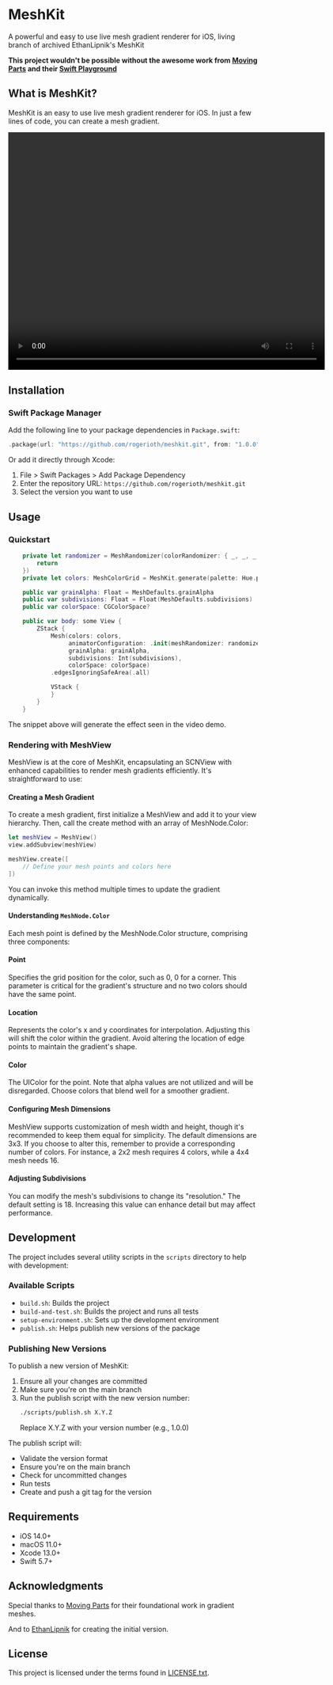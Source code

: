 # MeshKit

A powerful and easy to use live mesh gradient renderer for iOS, living branch of archived EthanLipnik's MeshKit


**This project wouldn't be possible without the awesome work from [Moving Parts](https://movingparts.io/gradient-meshes) and their [Swift Playground](https://github.com/movingparts-io/Gradient-Meshes-with-SceneKit)**

## What is MeshKit?

MeshKit is an easy to use live mesh gradient renderer for iOS. In just a few lines of code, you can create a mesh gradient.

<video width="640" height="480" controls>
    <source src="media/sample.mov" type="video/mp4">
Your browser does not support the video tag.
</video>

## Installation

### Swift Package Manager

Add the following line to your package dependencies in `Package.swift`:

```swift
.package(url: "https://github.com/rogerioth/meshkit.git", from: "1.0.0")
```

Or add it directly through Xcode:
1. File > Swift Packages > Add Package Dependency
2. Enter the repository URL: `https://github.com/rogerioth/meshkit.git`
3. Select the version you want to use

## Usage

### Quickstart

```swift
    private let randomizer = MeshRandomizer(colorRandomizer: { _, _, _, _, _, _ in
        return
    })
    private let colors: MeshColorGrid = MeshKit.generate(palette: Hue.purple, size: MeshSize(width: 4, height: 4))

    public var grainAlpha: Float = MeshDefaults.grainAlpha
    public var subdivisions: Float = Float(MeshDefaults.subdivisions)
    public var colorSpace: CGColorSpace?

    public var body: some View {
        ZStack {
            Mesh(colors: colors,
                 animatorConfiguration: .init(meshRandomizer: randomizer),
                 grainAlpha: grainAlpha,
                 subdivisions: Int(subdivisions),
                 colorSpace: colorSpace)
            .edgesIgnoringSafeArea(.all)

            VStack {
            }
        }
    }
```

The snippet above will generate the effect seen in the video demo.

### Rendering with MeshView
MeshView is at the core of MeshKit, encapsulating an SCNView with enhanced capabilities to render mesh gradients efficiently. It's straightforward to use:

#### Creating a Mesh Gradient
To create a mesh gradient, first initialize a MeshView and add it to your view hierarchy. Then, call the create method with an array of MeshNode.Color:

```swift
let meshView = MeshView()
view.addSubview(meshView)

meshView.create([
    // Define your mesh points and colors here
])
```

You can invoke this method multiple times to update the gradient dynamically.

#### Understanding `MeshNode.Color`
Each mesh point is defined by the MeshNode.Color structure, comprising three components:

#### Point
Specifies the grid position for the color, such as 0, 0 for a corner. This parameter is critical for the gradient's structure and no two colors should have the same point.

#### Location
Represents the color's x and y coordinates for interpolation. Adjusting this will shift the color within the gradient. Avoid altering the location of edge points to maintain the gradient's shape.

#### Color
The UIColor for the point. Note that alpha values are not utilized and will be disregarded. Choose colors that blend well for a smoother gradient.

#### Configuring Mesh Dimensions
MeshView supports customization of mesh width and height, though it's recommended to keep them equal for simplicity. The default dimensions are 3x3. If you choose to alter this, remember to provide a corresponding number of colors. For instance, a 2x2 mesh requires 4 colors, while a 4x4 mesh needs 16.

#### Adjusting Subdivisions
You can modify the mesh's subdivisions to change its "resolution." The default setting is 18. Increasing this value can enhance detail but may affect performance.

## Development

The project includes several utility scripts in the `scripts` directory to help with development:

### Available Scripts

- `build.sh`: Builds the project
- `build-and-test.sh`: Builds the project and runs all tests
- `setup-environment.sh`: Sets up the development environment
- `publish.sh`: Helps publish new versions of the package

### Publishing New Versions

To publish a new version of MeshKit:

1. Ensure all your changes are committed
2. Make sure you're on the main branch
3. Run the publish script with the new version number:
   ```bash
   ./scripts/publish.sh X.Y.Z
   ```
   Replace X.Y.Z with your version number (e.g., 1.0.0)

The publish script will:
- Validate the version format
- Ensure you're on the main branch
- Check for uncommitted changes
- Run tests
- Create and push a git tag for the version

## Requirements

- iOS 14.0+
- macOS 11.0+
- Xcode 13.0+
- Swift 5.7+

## Acknowledgments
Special thanks to [Moving Parts](https://movingparts.io/gradient-meshes) for their foundational work in gradient meshes.

And to [EthanLipnik](https://github.com/EthanLipnik/) for creating the initial version.

## License

This project is licensed under the terms found in [LICENSE.txt](LICENSE.txt).
